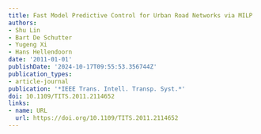 ```yaml
---
title: Fast Model Predictive Control for Urban Road Networks via MILP
authors:
- Shu Lin
- Bart De Schutter
- Yugeng Xi
- Hans Hellendoorn
date: '2011-01-01'
publishDate: '2024-10-17T09:55:53.356744Z'
publication_types:
- article-journal
publication: '*IEEE Trans. Intell. Transp. Syst.*'
doi: 10.1109/TITS.2011.2114652
links:
- name: URL
  url: https://doi.org/10.1109/TITS.2011.2114652
---
```

